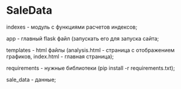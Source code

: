 # SaleData
indexes - модуль с функциями расчетов индексов;

app - главный flask файл (запускать его для запуска сайта;

templates - html файлы (analysis.html - страница с отображением графиков, index.html - главная страница); 

requirements - нужные библиотеки (pip install -r requirements.txt); 

sale_data - данные; 

